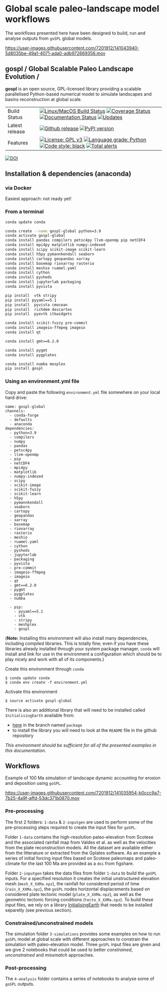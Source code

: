 # Global scale paleo-landscape model workflows

The workflows presented here have been designed to build, run and analyse outputs from `goSPL` global models.

https://user-images.githubusercontent.com/7201912/141043940-5d8035be-49a1-4071-ada0-adb972669356.mov

## gospl / Global Scalable Paleo Landscape Evolution  /

**gospl** is an open source, GPL-licensed library providing a scalable parallelised Python-based numerical model to simulate landscapes and basins reconstruction at global scale.

|    |    |
| --- | --- |
| Build Status | [![Linux/MacOS Build Status](https://travis-ci.org/Geodels/gospl.svg?branch=master)](https://travis-ci.org/Geodels/gospl) [![Coverage Status](https://coveralls.io/repos/github/Geodels/gospl/badge.svg?branch=master)](https://coveralls.io/github/Geodels/gospl?branch=master) [![Documentation Status](https://readthedocs.org/projects/gospl/badge/?version=latest)](https://gospl.readthedocs.io/en/latest/?badge=latest)  [![Updates](https://pyup.io/repos/github/Geodels/gospl/shield.svg)](https://pyup.io/repos/github/Geodels/gospl/) |
| Latest release | [![Github release](https://img.shields.io/github/release/Geodels/gospl.svg?label=tag&colorB=11ccbb)](https://github.com/Geodels/gospl/releases) [![PyPI version](https://badge.fury.io/py/gospl.svg?colorB=cc77dd)](https://pypi.org/project/gospl)  |
| Features | [![License: GPL v3](https://img.shields.io/badge/License-GPLv3-blue.svg)](https://www.gnu.org/licenses/gpl-3.0)    [![Language grade: Python](https://img.shields.io/lgtm/grade/python/g/Geodels/gospl.svg?logo=lgtm&logoWidth=18)](https://lgtm.com/projects/g/Geodels/gospl/context:python) [![Code style: black](https://img.shields.io/badge/code%20style-black-000000.svg)](https://github.com/psf/black) [![Total alerts](https://img.shields.io/lgtm/alerts/g/Geodels/gospl.svg?logo=lgtm&logoWidth=18)](https://lgtm.com/projects/g/Geodels/gospl/alerts/) |

[![DOI](https://joss.theoj.org/papers/10.21105/joss.02804/status.svg)](https://doi.org/10.21105/joss.02804)

## Installation & dependencies (anaconda)

### via Docker

Easiest approach: not ready yet!

### From a terminal

```bash
conda update conda

conda create --name gospl-global python=3.9
conda activate gospl-global
conda install pandas compilers petsc4py llvm-openmp pip netCDF4
conda install mpi4py matplotlib numpy-indexed
conda install scipy scikit-image scikit-learn
conda install h5py pymannkendall seaborn
conda install cartopy geopandas xarray
conda install basemap rioxarray rasterio
conda install meshio ruamel.yaml
conda install cython
conda install pysheds
conda install jupyterlab packaging
conda install pyvista

pip install  vtk stripy
pip install pyyaml==5.1
pip install  pyvista cmocean
pip install  richdem descartes
pip install  pyevtk itkwidgets

conda install scikit-fuzzy pre-commit
conda install imageio-ffmpeg imageio
conda install qt

conda install gmt==6.2.0

conda install pygmt
conda install pygplates

conda install numba mesplex
pip install gospl
```


### Using an environment.yml file

Copy and paste the following `environment.yml` file somewhere on your local hard drive:

    name: gospl-global
    channels:
      - conda-forge
      - defaults
      - anaconda
    dependencies:
      - python=3.9
      - compilers 
      - numpy 
      - pandas 
      - petsc4py 
      - llvm-openmp 
      - pip 
      - netCDF4
      - mpi4py 
      - matplotlib 
      - numpy-indexed
      - scipy 
      - scikit-image 
      - scikit-fuzzy
      - scikit-learn
      - h5py 
      - pymannkendall 
      - seaborn
      - cartopy 
      - geopandas
      - xarray
      - basemap 
      - rioxarray 
      - rasterio
      - meshio 
      - ruamel.yaml 
      - cython 
      - pysheds 
      - jupyterlab 
      - packaging
      - pyvista
      - pre-commit
      - imageio-ffmpeg 
      - imageio
      - qt
      - gmt==6.2.0
      - pygmt
      - pygplates
      - numba 

      - pip:
        - pyyaml==5.1
        - vtk
        - stripy
        - meshplex            
        - gospl


(**Note:** Installing this environment will also install many dependencies, including compiled libraries. This is totally fine; even if you have these libraries already installed through your system package manager, `conda` will install and link for use in the environment a configuration which should be to play nicely and work with all of its components.)

Create this environment through `conda`

    $ conda update conda
    $ conda env create -f environment.yml
    
Activate this environment

    $ source activate gospl-global
    
There is also an additional library that will need to be installed called `InitialisingEarth` available from:
+ [here](https://github.com/suoarski/InitialisingEarth.git) in the branch named `package` 
+ to install the library you will need to look at the `README` file in the github repository

*This environment should be sufficient for all of the presented examples in this documentation.*

## Workflows

Example of 100 Ma simulation of landscape dynamic accounting for erosion and deposition using `goSPL`.

https://user-images.githubusercontent.com/7201912/141035954-b0ccc9a7-7b25-4a9f-affd-53dc371b0870.mov

### Pre-processing

The first 2 folders: `1-data` & `2-inputgen` are used to perform some of the pre-processing steps required to create the input files for `goSPL`.

Folder `1-data` contains the high-resolution paleo-elevation from Scotese and the associated rainfall map from Valdes et al. as well as the velocities from the plate reconstruction models. All the dataset are available either from the litterature or extracted from the Gplates software. As an example a series of initial forcing input files based on Scotese paleomaps and paleo-climate for the last 100 Ma are provided as a `doi` from figshare.

Folder `2-inputgen` takes the data files from folder `1-data` to build the `goSPL` inputs. For a specified resolution it creates the initial unstructured elevation mesh (`mesh_X_XXMa.npz`), the rainfall for considered period of time (`rain_X_XXMa.npz`), the `goSPL` nodes horizontal displacements based on considered plate tectonic model (`plate_X_XXMa.npz`), as well as the geometric tectonic forcing conditions (`tecto_X_XXMa.npz`). To build these input files, we rely on a library [InitialisingEarth](https://github.com/suoarski/InitialisingEarth.git) that needs to be installed separetly (see previous section).

### Constrained/unconstrained models

The simulation folder `3-simulations` provides some examples on how to run `goSPL` model at global scale with different approaches to constrain the simulation with paleo-elevation model. Three `goSPL` input files are given and we give 2 notebooks that could be used to better *constrained*, *unconstrained* and *missmatch* approaches. 

### Post-processing

The `4-analysis` folder contains a series of notebooks to analyse some of `goSPL` outputs.
